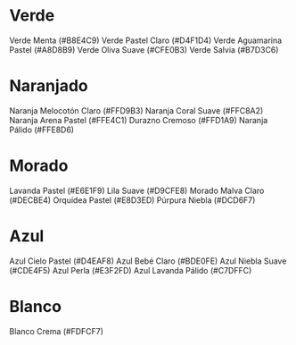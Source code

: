 
# Verde
Verde Menta (#B8E4C9)
Verde Pastel Claro (#D4F1D4)
Verde Aguamarina Pastel (#A8D8B9)
Verde Oliva Suave (#CFE0B3)
Verde Salvia (#B7D3C6)

# Naranjado
Naranja Melocotón Claro (#FFD9B3)
Naranja Coral Suave (#FFC8A2)
Naranja Arena Pastel (#FFE4C1)
Durazno Cremoso (#FFD1A9)
Naranja Pálido (#FFE8D6)

# Morado
Lavanda Pastel (#E6E1F9)
Lila Suave (#D9CFE8)
Morado Malva Claro (#DECBE4)
Orquídea Pastel (#E8D3ED)
Púrpura Niebla (#DCD6F7)

# Azul
Azul Cielo Pastel (#D4EAF8)
Azul Bebé Claro (#BDE0FE)
Azul Niebla Suave (#CDE4F5)
Azul Perla (#E3F2FD)
Azul Lavanda Pálido (#C7DFFC)

# Blanco
Blanco Crema (#FDFCF7)